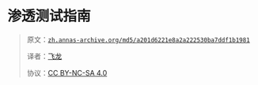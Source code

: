 # 渗透测试指南

> 原文：[`zh.annas-archive.org/md5/a201d6221e8a2a222530ba7ddf1b1981`](https://zh.annas-archive.org/md5/a201d6221e8a2a222530ba7ddf1b1981)
> 
> 译者：[飞龙](https://github.com/wizardforcel)
> 
> 协议：[CC BY-NC-SA 4.0](http://creativecommons.org/licenses/by-nc-sa/4.0/)